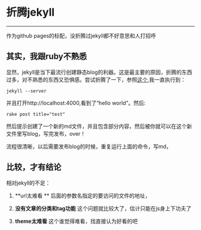 折腾jekyll 
==========================

****
作为github pages的标配，没折腾过jekyll都不好意思和人打招呼


其实，我跟ruby不熟悉
--------------------

显然，jekyll是当下最流行创建静态blog的利器。这是最主要的原因，折腾的东西过多，对不熟悉的东西又恐惧感。尝试折腾了一下，参照[这个](http://jekyllbootstrap.com/),我一直执行到：

    jekyll --server
    
并且打开http://localhost:4000,看到了“hello world”。然后:

    rake post title="test"

然后提示创建了一个新的md文件，并且包含部分内容，然后被你就可以在这个新
文件里写blog，写完发布，over！

流程很清晰，以后需要发布blog的时候，重复运行上面的命令，写md，


比较，才有结论
---------------

相对jekyll的不足：
1. **url太难看 **
   后面的参数名指定的要访问的文件的地址，
   
2. **没有文章的分类和tag功能**
   这个问题就比较大了，估计只能在js身上下功夫了
  
3. **theme太难看**
   这个谁觉得难看，找直接认为好看的吧
